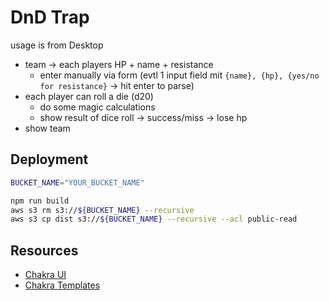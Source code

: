 # DnD Trap

usage is from Desktop

- team -> each players HP + name + resistance
  - enter manually via form (evtl 1 input field mit `{name}, {hp}, {yes/no for resistance}` -> hit enter to parse)
- each player can roll a die (d20)
  - do some magic calculations
  - show result of dice roll -> success/miss -> lose hp
- show team

## Deployment

```sh
BUCKET_NAME="YOUR_BUCKET_NAME"

npm run build
aws s3 rm s3://${BUCKET_NAME} --recursive
aws s3 cp dist s3://${BUCKET_NAME} --recursive --acl public-read
```

## Resources

- [Chakra UI](https://chakra-ui.com/getting-started)
- [Chakra Templates](https://chakra-templates.dev/page-sections/hero)
